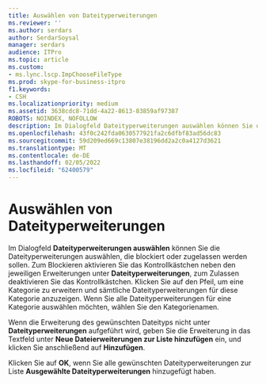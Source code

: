 ```yaml
---
title: Auswählen von Dateityperweiterungen
ms.reviewer: ''
ms.author: serdars
author: SerdarSoysal
manager: serdars
audience: ITPro
ms.topic: article
ms.custom:
- ms.lync.lscp.ImpChooseFileType
ms.prod: skype-for-business-itpro
f1.keywords:
- CSH
ms.localizationpriority: medium
ms.assetid: 3638cdc8-71dd-4a22-8613-83859af97387
ROBOTS: NOINDEX, NOFOLLOW
description: Im Dialogfeld Dateityperweiterungen auswählen können Sie die Dateityperweiterungen auswählen, die blockiert oder zugelassen werden sollen. Zum Blockieren aktivieren Sie das Kontrollkästchen neben den jeweiligen Erweiterungen unter Dateityperweiterungen, zum Zulassen deaktivieren Sie das Kontrollkästchen. Klicken Sie auf den Pfeil, um eine Kategorie zu erweitern und sämtliche Dateityperweiterungen für diese Kategorie anzuzeigen. Wenn Sie alle Dateityperweiterungen für eine Kategorie auswählen möchten, wählen Sie den Kategorienamen.
ms.openlocfilehash: 43f0c242fda0630577921fa2c6dfbf83ad56dc83
ms.sourcegitcommit: 59d209ed669c13807e38196dd2a2c0a4127d3621
ms.translationtype: MT
ms.contentlocale: de-DE
ms.lasthandoff: 02/05/2022
ms.locfileid: "62400579"
---
```

# <a name="select-file-type-extensions"></a>Auswählen von Dateityperweiterungen
 
Im Dialogfeld **Dateityperweiterungen auswählen** können Sie die Dateityperweiterungen auswählen, die blockiert oder zugelassen werden sollen. Zum Blockieren aktivieren Sie das Kontrollkästchen neben den jeweiligen Erweiterungen unter **Dateityperweiterungen**, zum Zulassen deaktivieren Sie das Kontrollkästchen. Klicken Sie auf den Pfeil, um eine Kategorie zu erweitern und sämtliche Dateityperweiterungen für diese Kategorie anzuzeigen. Wenn Sie alle Dateityperweiterungen für eine Kategorie auswählen möchten, wählen Sie den Kategorienamen. 
  
Wenn die Erweiterung des gewünschten Dateityps nicht unter **Dateityperweiterungen** aufgeführt wird, geben Sie die Erweiterung in das Textfeld unter **Neue Dateierweiterungen zur Liste hinzufügen** ein, und klicken Sie anschließend auf **Hinzufügen**. 
  
Klicken Sie auf **OK**, wenn Sie alle gewünschten Dateityperweiterungen zur Liste **Ausgewählte Dateityperweiterungen** hinzugefügt haben.
  
 
  

